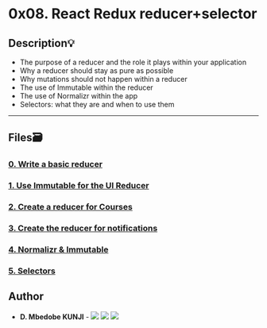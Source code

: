 # 0x08. React Redux reducer+selector

## Description:bulb:

- The purpose of a reducer and the role it plays within your application
- Why a reducer should stay as pure as possible
- Why mutations should not happen within a reducer
- The use of Immutable within the reducer
- The use of Normalizr within the app
- Selectors: what they are and when to use them

---

## Files:card_file_box:

### [0. Write a basic reducer](./task_0)

### [1. Use Immutable for the UI Reducer](./task_1)

### [2. Create a reducer for Courses](./task_2)

### [3. Create the reducer for notifications](./task_3)

### [4. Normalizr & Immutable](./task_4)

### [5. Selectors](./task_5)

## Author

- **D. Mbedobe KUNJI** - [<img src="https://img.shields.io/badge/GitHub-181717.svg?&style=plastic&logo=github&logoColor=white"/>](https://github.com/Mbedobe)
  [<img src="https://img.shields.io/badge/Twitter-1DA1F2.svg?&style=plastic&logo=twitter&logoColor=white"/>](https://twitter.com/@kd_mbedobe)
  [<img src="https://img.shields.io/badge/Linkedin-0A66C2.svg?&style=plastic&logo=linkedin&logoColor=white"/>](https://www.linkedin.com/in/danielmbedobe/)
